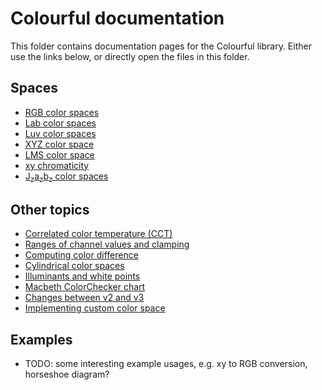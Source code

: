 # Colourful documentation

This folder contains documentation pages for the Colourful library. Either use the links below, or directly open the files in this folder.


## Spaces

- [RGB color spaces](spaces-rgb.md)
- [Lab color spaces](spaces-lab.md)
- [Luv color spaces](spaces-luv.md)
- [XYZ color space](spaces.md)
- [LMS color space](spaces-lms.md)
- [xy chromaticity](spaces-xy.md)
- [J<sub>z</sub>a<sub>z</sub>b<sub>z</sub> color spaces](spaces-jzazbz.md)


## Other topics

- [Correlated color temperature (CCT)](topic-cct.md)
- [Ranges of channel values and clamping](topic-clamp.md)
- [Computing color difference](topic-conversion.md)
- [Cylindrical color spaces](topic-cylindrical-spaces.md)
- [Illuminants and white points](topic-illuminants.md)
- [Macbeth ColorChecker chart](topic-macbeth-color-checker.md)
- [Changes between v2 and v3](topic-changes-v2-v3.md)
- [Implementing custom color space](topic-custom-color-space.md)


## Examples

- TODO: some interesting example usages, e.g. xy to RGB conversion, horseshoe diagram?
